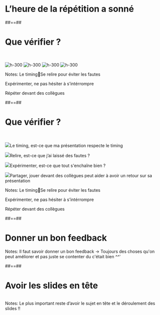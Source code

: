<!-- .slide: data-background="./assets/images/g3a864e7b0c_0_423.png"-->

# L’heure de la répétition a sonné
<!-- .element: class="big thin" -->



##==##

<!-- .slide: class="flex-row" data-type-show="prez"-->

# Que vérifier ?

<br>

![](./assets/images/g3a864e7b0c_0_428.png 'h-300')
![](./assets/images/g3a864e7b0c_0_429.png 'h-300')
![](./assets/images/g3a864e7b0c_0_430.png 'h-300')
![](./assets/images/g3a864e7b0c_0_431.png 'h-300')

Notes:
Le timingSe relire pour éviter les fautes

Expérimenter, ne pas hésiter à s’intérrompre

Répéter devant des collègues



##==##

<!-- .slide:  data-type-show="full"-->

# Que vérifier ?

<br>

<p>
<img class="h-100" src="./assets/images/g3a864e7b0c_0_428.png"><span>Le timing, est-ce que ma présentation respecte le timing</span>
</p>
<p>
<img class="h-100" src="./assets/images/g3a864e7b0c_0_429.png"><span>Relire, est-ce que j’ai laissé des fautes ?</span>
</p>
<p>
<img class="h-100" src="./assets/images/g3a864e7b0c_0_430.png"><span>Expérimenter, est-ce que tout s'enchaîne bien ?</span>
</p>
<p>
<img class="h-100" src="./assets/images/g3a864e7b0c_0_431.png"><span>Partager, jouer devant des collègues peut aider à avoir un retour sur sa présentation</span>
</p>

Notes:
Le timingSe relire pour éviter les fautes

Expérimenter, ne pas hésiter à s’intérrompre

Répéter devant des collègues



##==##


<!-- .slide: class="transition bottom mask" data-background="./assets/images/pexels-gustavo-fring-5622557.jpg"-->

# Donner un bon feedback

Notes:
Il faut savoir donner un bon feedback -> Toujours des choses qu'on peut améliorer et pas juste se contenter du c'était bien ^^'


##==##

<!-- .slide: class="transition top mask" data-background="./assets/images/g3a864e7b0c_0_437.png"-->

# Avoir les slides en tête 


![]()

Notes:
Le plus important reste d’avoir le sujet en tête et le déroulement des slides !!


